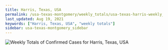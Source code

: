 ```yaml
---
title: Harris, Texas, USA
permalink: /usa-texas-montgomery/weekly_totals/usa-texas-harris-weekly_totals.html
last_updated: Aug 19, 2021
keywords: ["Harris, Texas, USA", "weekly totals"]
sidebar: usa-texas-montgomery_sidebar
---
```


![Weekly Totals of Confirmed Cases for Harris, Texas, USA](/covid_tracker/images/graphs/usa-texas-harris-weekly_totals_graph.png)
